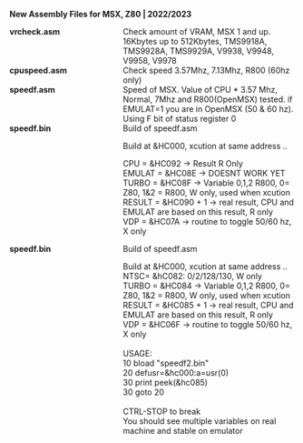<b>New Assembly Files for MSX, Z80 | 2022/2023 </b>
<br>
<div style="display:table">
<div style="display:table-row">	
  <div style="display:table-cell;width:200px"><b>vrcheck.asm</b></div><div style="display:table-cell">  Check amount of VRAM, MSX 1 and up. 16Kbytes up to 512Kbytes, TMS9918A, TMS9928A, TMS9929A, V9938, V9948, V9958, V9978 <br></div>
</div>
<div style="display:table-row">	

  <div style="display:table-cell;width:200px"><b>cpuspeed.asm</b></div><div style="display:table-cell"> Check speed 3.57Mhz, 7.13Mhz, R800 (60hz only)<br></div>
</div>
<div style="display:table-row">	

  <div style="display:table-cell;width:200px"><b>speedf.asm</b></div><div style="display:table-cell"> Speed of MSX. Value of CPU * 3.57 Mhz, Normal, 7Mhz and R800(OpenMSX) tested. if EMULAT=1 you are in OpenMSX (50 & 60 hz). Using F bit of status register 0 <br></div>
</div>

<div style="display:table-row">	

  <div style="display:table-cell;width:200px"><b>speedf.bin</b></div><div style="display:table-cell"> Build of speedf.asm<br>
  
  
  Build at &HC000, xcution at same address ..<br>

CPU = &HC092 -> Result R Only <br>
EMULAT = &HC08E -> DOESNT WORK YET<br>
TURBO = &HC08F -> Variable 0,1,2 R800, 0= Z80, 1&2 = R800, W only, used when xcution<br>
RESULT = &HC090 + 1 -> real result, CPU and EMULAT are based on this result, R only<br>
VDP = &HC07A -> routine to toggle 50/60 hz, X only <br>
  
  
  </div>
</div>
<div style="display:table-row">	

  <div style="display:table-cell;width:200px"><b>speedf.bin</b></div><div style="display:table-cell"> Build of speedf.asm<br>
  
  
  Build at &HC000, xcution at same address ..<br>
NTSC= &hC082: 0/2/128/130, W only <br>
TURBO = &HC084 -> Variable 0,1,2 R800, 0= Z80, 1&2 = R800, W only, used when xcution<br>
RESULT = &HC085 + 1 -> real result, CPU and EMULAT are based on this result, R only<br>
VDP = &HC06F -> routine to toggle 50/60 hz, X only <br>
<br>
 USAGE: <br>
  10 bload "speedf2.bin"<br>
  20 defusr=&hc000:a=usr(0)<br>
  30 print peek(&hc085)<br>
  30 goto 20<br>
  <br>
  CTRL-STOP to break<br>
  You should see multiple variables on real machine and stable on emulator<b>
  
  
  
  
  </div>
</div>
